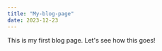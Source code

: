 ```yaml
---
title: "My-blog-page"
date: 2023-12-23
---
```


This is my first blog page. Let's see how this goes!
